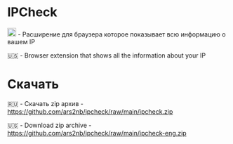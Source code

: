# IPCheck
<img src="https://images.emojiterra.com/google/noto-emoji/unicode-15/color/512px/1f1f7-1f1fa.png" width="20px"> - Расширение для браузера которое показывает всю информацию о вашем IP

🇺🇸 - Browser extension that shows all the information about your IP

# Скачать

🇷🇺 - Скачать zip архив - https://github.com/ars2nb/ipcheck/raw/main/ipcheck.zip

🇺🇸 - Download zip archive - https://github.com/ars2nb/ipcheck/raw/main/ipcheck-eng.zip
